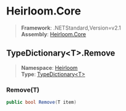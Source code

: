 # Heirloom.Core

> **Framework**: .NETStandard,Version=v2.1  
> **Assembly**: [Heirloom.Core][0]  

## TypeDictionary\<T>.Remove

> **Namespace**: [Heirloom][0]  
> **Type**: [TypeDictionary\<T>][1]  

### Remove(T)

```cs
public bool Remove(T item)
```

[0]: ../Heirloom.Core.md
[1]: Heirloom.TypeDictionary[T].md

